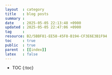 ```yaml
---
layout  : category
title   : blog posts
summary : 
date    : 2025-05-05 22:13:48 +0900
updated : 2025-05-05 22:47:06 +0900
tag     : 
resource: B2/5BBF81-EE58-45F8-B194-CF3E6E3B1F94
toc     : true
public  : true
parent  : [[index]]
latex   : false
---
```

* TOC
{:toc}

# 
